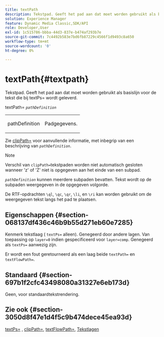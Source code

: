 ```yaml
---
title: textPath
description: Tekstpad. Geeft het pad aan dat moet worden gebruikt als basislijn voor de tekst die bij textPs= wordt geleverd.
solution: Experience Manager
feature: Dynamic Media Classic,SDK/API
role: Developer,User
exl-id: 1c515786-bbba-44d3-837e-b474af293b7e
source-git-commit: 7c4492b583e7bd6fb87229c4566f1d9493c8a650
workflow-type: tm+mt
source-wordcount: '0'
ht-degree: 0%

---
```


# textPath{#textpath}

Tekstpad. Geeft het pad aan dat moet worden gebruikt als basislijn voor de tekst die bij textPs= wordt geleverd.

textPath= *`pathDefinition`*

<table id="simpletable_74F549E8625B483A9B334B24A7EB6D22"> 
 <tr class="strow"> 
  <td class="stentry"> <p><span class="varname"> pathDefinition</span> </p> </td> 
  <td class="stentry"> <p>Padgegevens. </p></td> 
 </tr> 
</table>

Zie [clipPath=](../../../../../is-api/http-ref/image-serving-api-ref/c-http-protocol-reference/c-command-reference/r-clippath.md#reference-8139b1b52dc54749b51b109521ddf83d) voor aanvullende informatie, met inbegrip van een beschrijving van *`pathDefinition`*.

>[!NOTE]
>
>Verschil van `clipPath=`tekstpaden worden niet automatisch gesloten wanneer &#39;z&#39; of &#39;Z&#39; niet is opgegeven aan het einde van een subpad.

*`pathDefinition`* kunnen meerdere subpaden bevatten. Tekst wordt op de subpaden weergegeven in de opgegeven volgorde.

De RTF-opdrachten `\ql`, `\qc`, `\qr`, `\li`, en `\ri` kan worden gebruikt om de weergegeven tekst langs het pad te plaatsen.

## Eigenschappen {#section-068137df436c46b9b55d271eb60e7285}

Kenmerk tekstlaag ( `textPs=` alleen). Genegeerd door andere lagen. Van toepassing op `layer=0` indien gespecificeerd voor `layer=comp`. Genegeerd als `textPs=` aanwezig zijn.

Er wordt een fout geretourneerd als een laag beide `textPath=` en `textFlowPath=`.

## Standaard {#section-697b1f2cfc43498080a31327e6eb173d}

Geen, voor standaardtekstrendering.

## Zie ook {#section-3050d8f47e1d4f5c9b474dece45ea93d}

[textPs=](../../../../../is-api/http-ref/image-serving-api-ref/c-http-protocol-reference/c-command-reference/r-textps.md#reference-4209a2a6169f44278da2647cfb0cd767) , [clipPath=](../../../../../is-api/http-ref/image-serving-api-ref/c-http-protocol-reference/c-command-reference/r-clippath.md#reference-8139b1b52dc54749b51b109521ddf83d), [textFlowPath=](../../../../../is-api/http-ref/image-serving-api-ref/c-http-protocol-reference/c-command-reference/r-textflowpath.md#reference-0b8d9493d71342f0b6a64a6d221584ef), [Tekstlagen](../../../../../is-api/http-ref/image-serving-api-ref/c-http-protocol-reference/c-text-formatting/r-text-layers.md#reference-47e78cfb18134db5ab09e17af14a6a8f)
